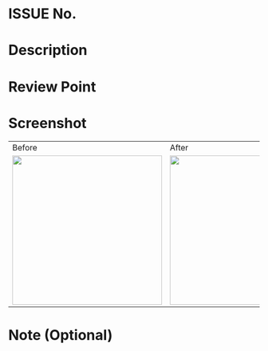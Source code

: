 # ISSUE No.

# Description

# Review Point

# Screenshot

<table>
<tr>
<td>Before</td>
<td>After</td>
</tr>
<tr>
<td><img width="300" src="" /></td>
<td><img width="300" src="" /></td>
</tr>
</table>

# Note (Optional)

